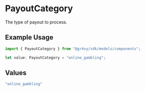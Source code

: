 # PayoutCategory

The type of payout to process.

## Example Usage

```typescript
import { PayoutCategory } from "@gr4vy/sdk/models/components";

let value: PayoutCategory = "online_gambling";
```

## Values

```typescript
"online_gambling"
```